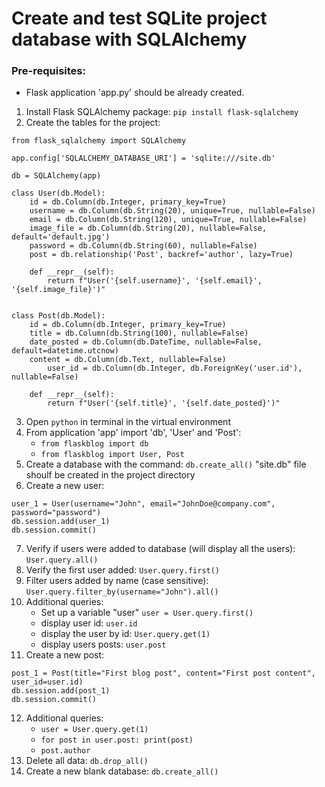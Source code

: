 # Create and test SQLite project database with SQLAlchemy

### Pre-requisites:
- Flask application 'app.py' should be already created.

1. Install Flask SQLAlchemy package: ```pip install flask-sqlalchemy```
2. Create the tables for the project:
```
from flask_sqlalchemy import SQLAlchemy

app.config['SQLALCHEMY_DATABASE_URI'] = 'sqlite:///site.db'

db = SQLAlchemy(app)

class User(db.Model):
	id = db.Column(db.Integer, primary_key=True)
	username = db.Column(db.String(20), unique=True, nullable=False)
	email = db.Column(db.String(120), unique=True, nullable=False)
	image_file = db.Column(db.String(20), nullable=False, default='default.jpg')
	password = db.Column(db.String(60), nullable=False)
	post = db.relationship('Post', backref='author', lazy=True)
	
	def __repr__(self):
		return f"User('{self.username}', '{self.email}', '{self.image_file}')"


class Post(db.Model):
	id = db.Column(db.Integer, primary_key=True)
	title = db.Column(db.String(100), nullable=False)
	date_posted = db.Column(db.DateTime, nullable=False, default=datetime.utcnow)
	content = db.Column(db.Text, nullable=False)
		user_id = db.Column(db.Integer, db.ForeignKey('user.id'), nullable=False)
	
	def __repr__(self):
		return f"User('{self.title}', '{self.date_posted}')"
```
3. Open ```python``` in terminal in the virtual environment
4. From application 'app' import 'db', 'User' and 'Post':
	- ```from flaskblog import db```
	- ```from flaskblog import User, Post```
5. Create a database with the command: ```db.create_all()``` "site.db" file shoulf be created in the project directory
6. Create a new user:
```
user_1 = User(username="John", email="JohnDoe@company.com", password="password")
db.session.add(user_1)
db.session.commit()
```
7. Verify if users were added to database (will display all the users): ```User.query.all()```
8. Verify the first user added: ```User.query.first()```
9. Filter users added by name (case sensitive): ```User.query.filter_by(username="John").all()```
10. Additional queries:
	- Set up a variable "user" ```user = User.query.first()```
	- display user id: ```user.id```
	- display the user by id: ```User.query.get(1)```
	- display users posts: ```user.post```
11. Create a new post:
```
post_1 = Post(title="First blog post", content="First post content", user_id=user.id)
db.session.add(post_1)
db.session.commit()
```
12. Additional queries:
	- ```user = User.query.get(1)```	
	- ```for post in user.post: print(post)```
	- ```post.author```
13. Delete all data: ```db.drop_all()```
14. Create a new blank database: ```db.create_all()```
